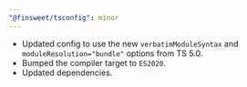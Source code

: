 ```yaml
---
"@finsweet/tsconfig": minor
---
```


- Updated config to use the new `verbatimModuleSyntax` and `moduleResolution="bundle"` options from TS 5.0.
- Bumped the compiler target to `ES2020`.
- Updated dependencies.
